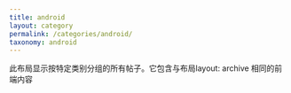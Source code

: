 ```yaml
---
title: android
layout: category
permalink: /categories/android/
taxonomy: android
---
```

此布局显示按特定类别分组的所有帖子。它包含与布局layout: archive 相同的前端内容